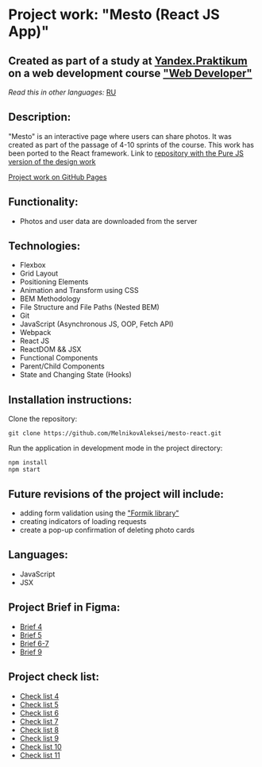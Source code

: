 # Project work: "Mesto (React JS App)"

## Created as part of a study at [Yandex.Praktikum](https://praktikum.yandex.com/) on a web development course ["Web Developer"](https://practicum.yandex.com/web/)

*Read this in other languages:* [RU](https://github.com/MelnikovAleksei/mesto-react/blob/master/README.md)

## Description:

"Mesto" is an interactive page where users can share photos. It was created as part of the passage of 4-10 sprints of the course. This work has been ported to the React framework. Link to [repository with the Pure JS version of the design work](https://github.com/MelnikovAleksei/mesto) 

[Project work on GitHub Pages](https://melnikovaleksei.github.io/mesto-react/index.html) 

## Functionality:

* Photos and user data are downloaded from the server

## Technologies:

* Flexbox
* Grid Layout
* Positioning Elements
* Animation and Transform using CSS
* BEM Methodology
* File Structure and File Paths (Nested BEM)
* Git
* JavaScript (Asynchronous JS, OOP, Fetch API)
* Webpack
* React JS
* ReactDOM && JSX
* Functional Components
* Parent/Child Components
* State and Changing State (Hooks)

## Installation instructions:

Clone the repository:

`
git clone https://github.com/MelnikovAleksei/mesto-react.git
`

Run the application in development mode in the project directory:

```
npm install
npm start
```

## Future revisions of the project will include:

* adding form validation using the ["Formik library"](https://formik.org/)
* creating indicators of loading requests 
* create a pop-up confirmation of deleting photo cards 

## Languages:

* JavaScript
* JSX

## Project Brief in Figma:
* [Brief 4](https://www.figma.com/file/SLGf16iUspCIjC05qUi1dk/YP-project-4-mesto)
* [Brief 5](https://www.figma.com/file/n0Ho0JWLOCYiVkrboLTVJo/sprint-5-mesto)
* [Brief 6-7](https://www.figma.com/file/qk3Axq4MZryPzGFfCnUnrP/sprint-6-mesto)
* [Brief 9](https://www.figma.com/file/hhhIavVTeuilfPPZ6sbifl/JavaScript.-Sprint-9)

## Project check list:

* [Check list 4](https://code.s3.yandex.net/web-developer/checklists/new-program/checklist-4/index.html)
* [Check list 5](https://code.s3.yandex.net/web-developer/checklists/new-program/checklist-5/index.html)
* [Check list 6](https://code.s3.yandex.net/web-developer/checklists/new-program/checklist-6/index.html)
* [Check list 7](https://code.s3.yandex.net/web-developer/checklists/new-program/checklist-7/index.html)
* [Check list 8](https://code.s3.yandex.net/web-developer/checklists/new-program/checklist-8/index.html)
* [Check list 9](https://code.s3.yandex.net/web-developer/checklists/new-program/checklist-9/index.html)
* [Check list 10](https://code.s3.yandex.net/web-developer/checklists/new-program/checklist-10/index.html)
* [Check list 11](https://code.s3.yandex.net/web-developer/checklists/new-program/checklist-11/index.html)
